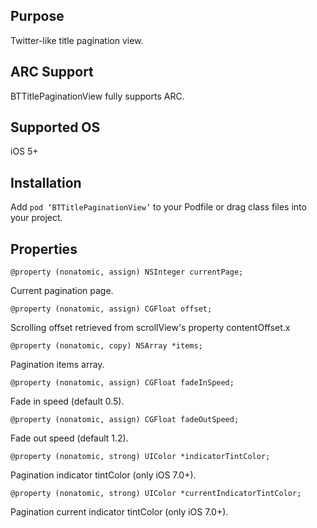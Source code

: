 ## Purpose
Twitter-like title pagination view.


## ARC Support
BTTitlePaginationView fully supports ARC.


## Supported OS
iOS 5+


## Installation
Add `pod ‘BTTitlePaginationView’` to your Podfile or drag class files into your project.



## Properties
	@property (nonatomic, assign) NSInteger currentPage;

Current pagination page.

	@property (nonatomic, assign) CGFloat offset;

Scrolling offset retrieved from scrollView's property contentOffset.x

	@property (nonatomic, copy) NSArray *items;

Pagination items array.

	@property (nonatomic, assign) CGFloat fadeInSpeed;

Fade in speed (default 0.5).

	@property (nonatomic, assign) CGFloat fadeOutSpeed;

Fade out speed (default 1.2).

	@property (nonatomic, strong) UIColor *indicatorTintColor;

Pagination indicator tintColor (only iOS 7.0+).

	@property (nonatomic, strong) UIColor *currentIndicatorTintColor;

Pagination current indicator tintColor (only iOS 7.0+).